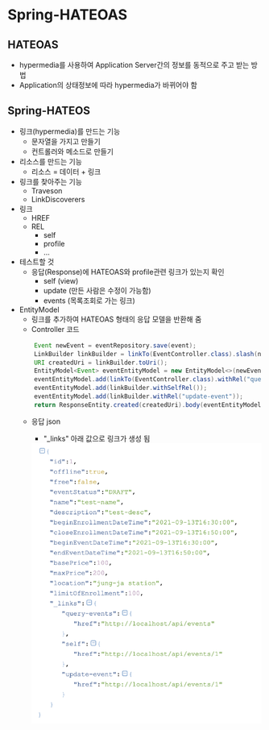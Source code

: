 # Spring-HATEOAS  
## HATEOAS
- hypermedia를 사용하여 Application Server간의 정보를 동적으로 주고 받는 방법
- Application의 상태정보에 따라 hypermedia가 바뀌어야 함

## Spring-HATEOS
 - 링크(hypermedia)를 만드는 기능
   - 문자열을 가지고 만들기
   - 컨트롤러와 메소드로 만들기
 - 리소스를 만드는 기능
   - 리소스 = 데이터 + 링크
 - 링크를 찾아주는 기능
   - Traveson
   - LinkDiscoverers
 - 링크
   - HREF
   - REL
     - self
     - profile
     - ...
 - 테스트할 것
   - 응답(Response)에 HATEOAS와 profile관련 링크가 있는지 확인
     - self (view)
     - update (만든 사람은 수정이 가능함)
     - events (목록조회로 가는 링크)
 - EntityModel
   - 링크를 추가하여 HATEOAS 형태의 응답 모델을 반환해 줌
   - Controller 코드 
    ``` java
        Event newEvent = eventRepository.save(event);
        LinkBuilder linkBuilder = linkTo(EventController.class).slash(newEvent.getId());
        URI createdUri = linkBuilder.toUri();
        EntityModel<Event> eventEntityModel = new EntityModel<>(newEvent);
        eventEntityModel.add(linkTo(EventController.class).withRel("query-events"));
        eventEntityModel.add(linkBuilder.withSelfRel());
        eventEntityModel.add(linkBuilder.withRel("update-event"));
        return ResponseEntity.created(createdUri).body(eventEntityModel);
    ``` 
    - 응답 json
      - "_links" 아래 값으로 링크가 생성 됨

      <img src="./assets/spring-hateoas_1.png">